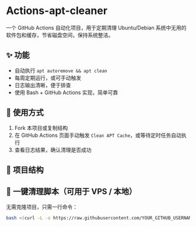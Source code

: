 # Actions-apt-cleaner

一个 GitHub Actions 自动化项目，用于定期清理 Ubuntu/Debian 系统中无用的软件包和缓存，节省磁盘空间，保持系统整洁。

## ✨ 功能
- 自动执行 `apt autoremove && apt clean`
- 每周定期运行，或可手动触发
- 日志输出清晰，便于排查
- 使用 Bash + GitHub Actions 实现，简单可靠

## 🚀 使用方式

1. Fork 本项目或复制结构
2. 在 GitHub Actions 页面手动触发 `Clean APT Cache`，或等待定时任务自动执行
3. 查看日志结果，确认清理是否成功

## 📁 项目结构

## 🧩 一键清理脚本（可用于 VPS / 本地）

无需克隆项目，只需一行命令：

```bash
bash <(curl -L -s https://raw.githubusercontent.com/YOUR_GITHUB_USERNAME/Actions-apt-cleaner/main/install.sh)
